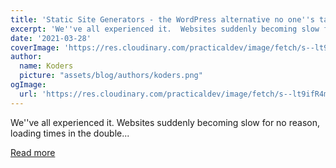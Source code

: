 ```yaml
---
title: 'Static Site Generators - the WordPress alternative no one''s talking about'
excerpt: 'We''ve all experienced it.  Websites suddenly becoming slow for no reason, loading times in the double...'
date: '2021-03-28'
coverImage: 'https://res.cloudinary.com/practicaldev/image/fetch/s--lt9ifR4m--/c_imagga_scale,f_auto,fl_progressive,h_420,q_auto,w_1000/https://dev-to-uploads.s3.amazonaws.com/uploads/articles/4vq0y91saltfd9thxu6i.png'
author:
  name: Koders
  picture: "assets/blog/authors/koders.png"
ogImage:
  url: 'https://res.cloudinary.com/practicaldev/image/fetch/s--lt9ifR4m--/c_imagga_scale,f_auto,fl_progressive,h_420,q_auto,w_1000/https://dev-to-uploads.s3.amazonaws.com/uploads/articles/4vq0y91saltfd9thxu6i.png'
---
```


We''ve all experienced it.  Websites suddenly becoming slow for no reason, loading times in the double...

[Read more](https://dev.to/darrendube/static-site-generators-the-wordpress-alternative-no-one-s-talking-about-11bj)
